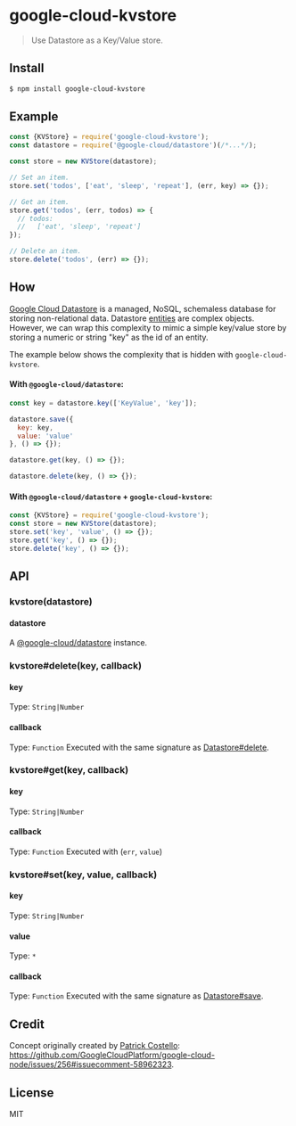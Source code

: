 # google-cloud-kvstore
> Use Datastore as a Key/Value store.


## Install
```sh
$ npm install google-cloud-kvstore
```

## Example
```js
const {KVStore} = require('google-cloud-kvstore');
const datastore = require('@google-cloud/datastore')(/*...*/);

const store = new KVStore(datastore);

// Set an item.
store.set('todos', ['eat', 'sleep', 'repeat'], (err, key) => {});

// Get an item.
store.get('todos', (err, todos) => {
  // todos:
  //   ['eat', 'sleep', 'repeat']
});

// Delete an item.
store.delete('todos', (err) => {});
```


## How
[Google Cloud Datastore](https://cloud.google.com/datastore) is a managed, NoSQL, schemaless database for storing non-relational data. Datastore [entities](https://cloud.google.com/datastore/docs/concepts/entities) are complex objects. However, we can wrap this complexity to mimic a simple key/value store by storing a numeric or string "key" as the id of an entity.

The example below shows the complexity that is hidden with `google-cloud-kvstore`.

#### With `@google-cloud/datastore`:
```js
const key = datastore.key(['KeyValue', 'key']);

datastore.save({
  key: key,
  value: 'value'
}, () => {});

datastore.get(key, () => {});

datastore.delete(key, () => {});
```

#### With `@google-cloud/datastore` + `google-cloud-kvstore`:
```js
const {KVStore} = require('google-cloud-kvstore');
const store = new KVStore(datastore);
store.set('key', 'value', () => {});
store.get('key', () => {});
store.delete('key', () => {});
```

## API

### kvstore(datastore)

#### datastore

A [@google-cloud/datastore](https://cloud.google.com/nodejs/docs/reference/datastore/latest/Datastore) instance.

### kvstore#delete(key, callback)

#### key
Type: `String|Number`

#### callback
Type: `Function`
Executed with the same signature as [Datastore#delete](https://cloud.google.com/nodejs/docs/reference/datastore/latest/Datastore#delete).

### kvstore#get(key, callback)

#### key
Type: `String|Number`

#### callback
Type: `Function`
Executed with (`err`, `value`)

### kvstore#set(key, value, callback)

#### key
Type: `String|Number`

#### value
Type: `*`

#### callback
Type: `Function`
Executed with the same signature as [Datastore#save](https://cloud.google.com/nodejs/docs/reference/datastore/latest/Datastore#save).


## Credit
Concept originally created by [Patrick Costello](https://github.com/pcostell): https://github.com/GoogleCloudPlatform/google-cloud-node/issues/256#issuecomment-58962323.

## License
MIT
